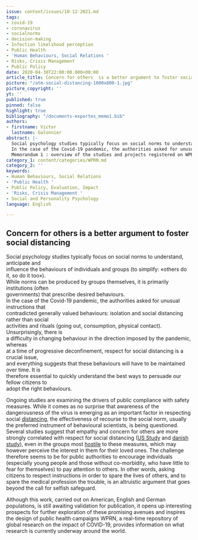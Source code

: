 ```yaml
---
issue: content/issues/10-12-2021.md
tags:
- covid-19
- coronavirus
- socialnorms
- decision-making
- Infection likelihood perception
- Public Health
- 'Human Behaviours, Social Relations '
- Risks, Crisis Management
- Public Policy
date: 2020-04-30T22:00:00.000+00:00
article_title: Concern for others  is a better argument to foster social distancing
picture: "/atm-social-distancing-1600x800-1.jpg"
picture_copyright: ''
yt: ''
published: true
pinned: false
highlight: true
bibliography: "/documents-exportes_memo1.bib"
authors:
- firstname: Victor
  lastname: Galonnier
abstract: |-
  Social psychology studies typically focus on social norms to understand, anticipate and influence the behaviours of individuals and groups (to simplify: «others do it, so do it too»). While norms can be produced by groups themselves, it is primarily institutions (often governments) that prescribe desired behaviours.
  In the case of the Covid-19 pandemic, the authorities asked for unusual instructions that contradicted generally valued behaviours: isolation and social distancing rather than social activities and rituals (going out, consumption, physical contact).
  Memorandum 1 : overview of the studies and projects registered on WPRN database
category_1: content/categories/WPRN.md
category_2: ''
keywords:
- Human Behaviours, Social Relations
- 'Public Health '
- Public Policy, Evaluation, Impact
- 'Risks, Crisis Management '
- Social and Personality Psychology
language: English

---
```

## Concern for others is a better argument to foster social distancing

Social psychology studies typically focus on social norms to understand, anticipate and  
influence the behaviours of individuals and groups (to simplify: «others do it, so do it too»).  
While norms can be produced by groups themselves, it is primarily institutions (often  
governments) that prescribe desired behaviours.  
In the case of the Covid-19 pandemic, the authorities asked for unusual instructions that  
contradicted generally valued behaviours: isolation and social distancing rather than social  
activities and rituals (going out, consumption, physical contact). Unsurprisingly, there is  
a difficulty in changing behaviour in the direction imposed by the pandemic, whereas  
at a time of progressive deconfinement, respect for social distancing is a crucial issue,  
and everything suggests that these behaviours will have to be maintained over time. It is  
therefore essential to quickly understand the best ways to persuade our fellow citizens to  
adopt the right behaviours.

Ongoing studies are examining the drivers of public compliance with safety measures. While it comes as no surprise that awareness of the dangerousness of the virus is emerging as an important factor in respecting social [distancing](https://wprn.org/item/433852 "wprn 433852"), the effectiveness of recourse to the social norm, usually the preferred instrument of behavioural scientists, is being questioned. Several studies suggest that empathy and concern for others are more strongly correlated with respect for social distancing ([US Study](https://wprn.org/item/431952 "wprn 431952") and [danish study](https://wprn.org/item/433252 "wprn 433252")), even in the groups most [hostile](https://wprn.org/item/434052 "wprn 434052") to these measures, which may however perceive the interest in them for their loved ones. The challenge therefore seems to be for public authorities to encourage individuals (especially young people and those without co-morbidity, who have little to fear for themselves) to pay attention to others. In other words, asking citizens to respect instructions in order to spare the lives of others, and to spare the medical profession the trouble, is an altruistic argument that goes beyond the call for selfish safeguard.

Although this work, carried out on American, English and German populations, is still awaiting validation for publication, it opens up interesting prospects for further exploration of these promising avenues and inspires the design of public health campaigns WPRN, a real-time repository of global research on the impact of COVID-19, provides information on what research is currently underway around the world.